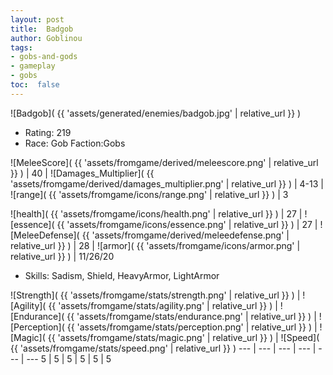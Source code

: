 ```yaml
---
layout: post
title:  Badgob
author: Goblinou
tags:
- gobs-and-gods
- gameplay
- gobs
toc:  false
---
```


![Badgob]( {{ 'assets/generated/enemies/badgob.jpg' | relative_url }} )
- Rating: 219
- Race: Gob  Faction:Gobs

![MeleeScore]( {{ 'assets/fromgame/derived/meleescore.png' | relative_url }} ) | 40 | ![Damages_Multiplier]( {{ 'assets/fromgame/derived/damages_multiplier.png' | relative_url }} ) | 4-13 | ![range]( {{ 'assets/fromgame/icons/range.png' | relative_url }} ) | 3


![health]( {{ 'assets/fromgame/icons/health.png' | relative_url }} ) | 27 | ![essence]( {{ 'assets/fromgame/icons/essence.png' | relative_url }} ) | 27 | ![MeleeDefense]( {{ 'assets/fromgame/derived/meleedefense.png' | relative_url }} ) | 28 | ![armor]( {{ 'assets/fromgame/icons/armor.png' | relative_url }} ) | 11/26/20

* Skills: Sadism, Shield, HeavyArmor, LightArmor

![Strength]( {{ 'assets/fromgame/stats/strength.png' | relative_url }} ) | ![Agility]( {{ 'assets/fromgame/stats/agility.png' | relative_url }} ) | ![Endurance]( {{ 'assets/fromgame/stats/endurance.png' | relative_url }} ) | ![Perception]( {{ 'assets/fromgame/stats/perception.png' | relative_url }} ) | ![Magic]( {{ 'assets/fromgame/stats/magic.png' | relative_url }} ) | ![Speed]( {{ 'assets/fromgame/stats/speed.png' | relative_url }} )
--- | --- | --- | --- | --- | ---
5 | 5 | 5 | 5 | 5 | 5

